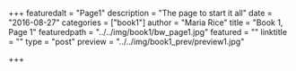 +++
featuredalt = "Page1"
description = "The page to start it all"
date = "2016-08-27"
categories = ["book1"]
author = "Maria Rice"
title = "Book 1, Page 1"
featuredpath = "../../img/book1/bw_page1.jpg"
featured = ""
linktitle = ""
type = "post"
preview = "../../img/book1_prev/preview1.jpg"

+++

